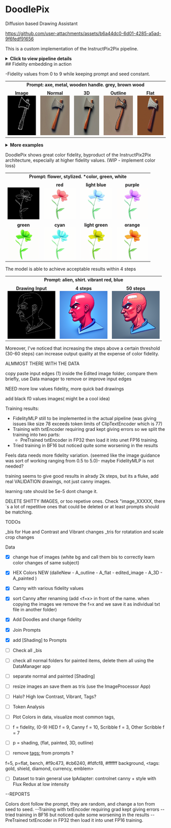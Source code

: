 # DoodlePix
Diffusion based Drawing Assistant


https://github.com/user-attachments/assets/b6a44dc0-6d01-4285-a5ad-9f6fedf91656


This is a custom implementation of the InstructPix2Pix pipeline.

<details>
  <summary><strong>Click to view pipeline details</strong></summary>
  Objective is to analyze the subtle difference between canny edges and hand-made drawings.

  
  While the first just extracts precisely the most prominent lines in an image,
  drawings are made with intention, a few squiggly lines placed in the right place can deliver a much better idea of what's being represented in the image:
  
  <table>
    <tr>
      <td style="text-align: center;">
        <strong>Drawing</strong><br>
        <img src="assets/alienDrawing.png" alt="Drawing" width="240" height="240">
      </td>
      <td style="text-align: center;">
        <strong>Canny</strong><br>
        <img src="assets/alienCanny.png" alt="Canny" width="240" height="240">
      </td>
    </tr>
  </table>
  
  To address this I train a Fidelity embedding to inject an explicit fidelity signal to the Unet that learns how to modulate its denoising behaviour accordingly.
  
  The FidelityMLP ranges from 0 to 9, (f0-f9), allowing the user to choose how much the model should "correct" their drawing.
  
  The InstructPix2Pix pipeline already supports an ImageGuidance factor, that can be passed during inference to control how much the model should follow the Image Input; 
  
  but this results only in higher values following TOO Much the drawing input, 
  while lower values completely lose composition and its nuisances.
    
</details>
## Fidelity embedding in action

-Fidelity values from 0 to 9 while keeping prompt and seed constant.
<table>
  <tr>
    <td colspan="5" style="text-align: center; font-weight: bold; padding-bottom: 8px;">
      Prompt: axe, metal, wooden handle. grey, brown wood
    </td>
  </tr>
  <tr>
    <td style="text-align: center;">
      <strong>Image</strong><br>
      <img src="assets/axe.png" alt="Image" width="124" height="124">
    </td>
    <td style="text-align: center;">
      <strong>Normal</strong><br>
      <img src="assets/AxeNormal.gif" alt="Normal" width="124" height="124">
    </td>
    <td style="text-align: center;">
      <strong>3D</strong><br>
      <img src="assets/Axe3D.gif" alt="3D" width="124" height="124">
    </td>
    <td style="text-align: center;">
      <strong>Outline</strong><br>
      <img src="assets/AxeOutline.gif" alt="Outline" width="124" height="124">
    </td>
    <td style="text-align: center;">
      <strong>Flat</strong><br>
      <img src="assets/AxeFlat.gif" alt="Flat" width="124" height="124">
    </td>
  </tr>
</table>

<details>
  <summary><strong>More examples</strong></summary>

<table>
  <tr>
    <td colspan="5" style="text-align: center; font-weight: bold; padding-bottom: 8px;">
      Prompt: potion, bottle, cork. blue, brown, black background.
    </td>
  </tr>
  <tr>
    <td style="text-align: center;">
      <strong>Image</strong><br>
      <img src="assets/potion.png" alt="Image" width="124" height="124">
    </td>
    <td style="text-align: center;">
      <strong>Normal</strong><br>
      <img src="assets/PotionNormal.gif" alt="Normal" width="124" height="124">
    </td>
    <td style="text-align: center;">
      <strong>3D</strong><br>
      <img src="assets/Potion3D.gif" alt="3D" width="124" height="124">
    </td>
    <td style="text-align: center;">
      <strong>Outline</strong><br>
      <img src="assets/PotionOutline.gif" alt="Outline" width="124" height="124">
    </td>
  </tr>
  <tr>
    <td colspan="4" style="text-align: center; font-weight: bold; padding-bottom: 8px;">
      Prompt: torch, flame, wood, string. brown, vibrant red
    </td>
  </tr>
  <tr>
    <td style="text-align: center;">
      <strong>Image</strong><br>
      <img src="assets/torch.png" alt="Image" width="124" height="124">
    </td>
    <td style="text-align: center;">
      <strong>Normal</strong><br>
      <img src="assets/TorchNormal.gif" alt="Normal" width="124" height="124">
    </td>
    <td style="text-align: center;">
      <strong>3D</strong><br>
      <img src="assets/Torch3D.gif" alt="3D" width="124" height="124">
    </td>
    <td style="text-align: center;">
      <strong>Outline</strong><br>
      <img src="assets/TorchOutline.gif" alt="Outline" width="124" height="124">
    </td>
  </tr>
</table>

</details>


DoodlePix shows great color fidelity, byproduct of the InstructPix2Pix architecture, especially at higher fidelity values. (WIP - implement color loss)

<table>
  <tr>
    <td colspan="8" style="text-align: center; font-weight: bold; padding-bottom: 8px;">
      Prompt: flower, stylized. *color, green, white
    </td>
  </tr>
  <tr>
    <td style="text-align: center;">
      <strong></strong><br>
      <img src="assets/flowerInput.png" alt="Image" width="100" height="100">
    </td>
    <td style="text-align: center;">
      <strong>red</strong><br>
      <img src="assets/flower2.png" alt="Normal" width="100" height="100">
    </td>
    <td style="text-align: center;">
      <strong>light blue</strong><br>
      <img src="assets/flower3.png" alt="3D" width="100" height="100">
    </td>
    <td style="text-align: center;">
      <strong>purple</strong><br>
      <img src="assets/flower4.png" alt="Outline" width="100" height="100">
    </td>
  </tr>
  <tr>
    <td style="text-align: center;">
      <strong>green</strong><br>
      <img src="assets/flower1.png" alt="Flat" width="100" height="100">
    </td>
    <td style="text-align: center;">
      <strong>cyan</strong><br>
      <img src="assets/flower6.png" alt="Flat" width="100" height="100">
    </td>
    <td style="text-align: center;">
      <strong>light green</strong><br>
      <img src="assets/flower7.png" alt="Flat" width="100" height="100">
    </td>
    <td style="text-align: center;">
      <strong>orange</strong><br>
      <img src="assets/flower8.png" alt="Flat" width="100" height="100">
    </td>
  </tr>
</table>


The model is able to achieve acceptable results within 4 steps

<table>
  <tr>
    <td colspan="5" style="text-align: center; font-weight: bold; padding-bottom: 8px;">
      Prompt: alien, shirt. vibrant red, blue
    </td>
  </tr>
  <tr>
    <td style="text-align: center;">
      <strong>Drawing Input</strong><br>
      <img src="assets/alien_Doodle.png" alt="Image" width="150" height="150">
    </td>
    <td style="text-align: center;">
      <strong>4 steps</strong><br>
      <img src="assets/alien_2.png" alt="Image" width="150" height="150">
    </td>
    <td style="text-align: center;">
      <strong>50 steps</strong><br>
      <img src="assets/alien_0.png" alt="Image" width="150" height="150">
    </td>
  </tr>
</table>

Moreover, I've noticed that increasing the steps above a certain threshold (30-60 steps) can increase output quality at the expense of color fidelity.








ALMMOST THERE WITH THE DATA

copy paste input edges (1) inside the Edited image folder, 
compare them briefly, use Data manager to remove or improve input edges

NEED more low values fidelity, more quick bad drawings

add black f0 values images( might be a cool idea)


Training results:
- FidelityMLP still to be implemented in the actual pipeline (was giving issues like size 78 exceeds token limits of ClipTextEncoder which is 77)
- Training with txtEncoder requiring grad kept giving errors so we split the training into two parts:
    - PreTrained txtEncoder in FP32 then load it into unet FP16 training.
- Tried training in BF16 but noticed quite some worsening in the results

Feels data needs more fidelity variation. (seemed like the image guidance was sort of working ranging from 0.5 to 5.0)- maybe FidelityMLP is not needed?

training seems to give good results in alrady 2k steps, but its a fluke, add real VALIDATION drawings, not just canny images.

learning rate should be 5e-5 dont change it.

DELETE SHITTY IMAGES, or too repetive ones.
Check "image_XXXXX, there´s a lot of repetitive ones that could be deleted or at least prompts should be matching.



TODOs

_bis for Hue and Contrast and Vibrant changes
_tris for rotatation and scale crop changes

Data

- [x] change hue of images (white bg and call them bis to correctly learn color changes of same subject)
- [x] HEX Colors NEW (dalleNew - A_outline - A_flat - edited_image - A_3D - A_painted )
- [x] Canny with various fidelity values
- [x] sort Canny after renaming (add <f=x> in front of the name. when copying the images we remove the f=x and we save it as individual txt file in another folder)
- [X] Add Doodles and change fidelity
- [X] Join Prompts
- [X] add [Shading] to Prompts
- [ ] Check all _bis

- [ ] check all normal folders for painted items, delete them all using the DataManager app
- [ ] separate normal and painted [Shading]
- [ ] resize images an save them as tris (use the ImageProcessor App)

- [ ] Halo? High low Contrast, Vibrant, Tags?
- [ ] Token Analysis
- [ ] Plot Colors in data, visualize most common tags, 
- [ ] f = fidelity, (0-9) HED f = 9, Canny f = 10, Scribble f = 3, Other Scribble f = 7
- [ ] p = shading, (flat, painted, 3D, outline)
- [ ] remove <tags:> from prompts ?

f=5, p=flat, bench, #f9c473, #cb6240, #fdfcf8, #ffffff background, <tags: gold, shield, diamond, currency, emblem>

- [ ] Dataset to train general use IpAdapter: controlnet canny + style with Flux Redux at low intensity

--REPORTS

Colors dont follow the prompt, they are random, and change a ton from seed to seed.
--Training with txtEncoder requiring grad kept giving errors
--tried training in BF16 but noticed quite some worsening in the results
--PreTrained txtEncoder in FP32 then load it into unet FP16 training.
